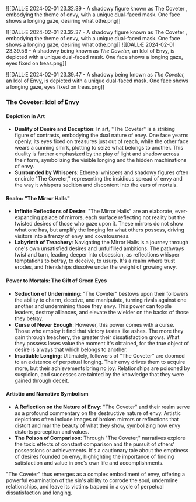 ![[DALL·E 2024-02-01 23.32.39 - A shadowy figure known as The Coveter , embodying the theme of envy, with a unique dual-faced mask. One face shows a longing gaze, desiring what othe.png]]

![[DALL·E 2024-02-01 23.32.37 - A shadowy figure known as The Coveter , embodying the theme of envy, with a unique dual-faced mask. One face shows a longing gaze, desiring what othe.png]]
![[DALL·E 2024-02-01 23.39.56 - A shadowy being known as _The Coveter,_ an Idol of Envy, is depicted with a unique dual-faced mask. One face shows a longing gaze, eyes fixed on treas.png]]

![[DALL·E 2024-02-01 23.39.47 - A shadowy being known as _The Coveter,_ an Idol of Envy, is depicted with a unique dual-faced mask. One face shows a longing gaze, eyes fixed on treas.png]]

### The Coveter: Idol of Envy

#### Depiction in Art
- **Duality of Desire and Deception**: In art, "The Coveter" is a striking figure of contrasts, embodying the dual nature of envy. One face yearns openly, its eyes fixed on treasures just out of reach, while the other face wears a cunning smirk, plotting to seize what belongs to another. This duality is further emphasized by the play of light and shadow across their form, symbolizing the visible longing and the hidden machinations of envy.
- **Surrounded by Whispers**: Ethereal whispers and shadowy figures often encircle "The Coveter," representing the insidious spread of envy and the way it whispers sedition and discontent into the ears of mortals.

#### Realm: "The Mirror Halls"
- **Infinite Reflections of Desire**: "The Mirror Halls" are an elaborate, ever-expanding palace of mirrors, each surface reflecting not reality but the twisted desires of those who gaze upon it. These mirrors do not show what one has, but amplify the longing for what others possess, driving visitors into a frenzy of envy and covetousness.
- **Labyrinth of Treachery**: Navigating the Mirror Halls is a journey through one's own unsatisfied desires and unfulfilled ambitions. The pathways twist and turn, leading deeper into obsession, as reflections whisper temptations to betray, to deceive, to usurp. It's a realm where trust erodes, and friendships dissolve under the weight of growing envy.

#### Power to Mortals: The Gift of Green Eyes
- **Seduction of Undermining**: "The Coveter" bestows upon their followers the ability to charm, deceive, and manipulate, turning rivals against one another and undermining those they envy. This power can topple leaders, destroy alliances, and elevate the wielder on the backs of those they betray.
- **Curse of Never Enough**: However, this power comes with a curse. Those who employ it find that victory tastes like ashes. The more they gain through treachery, the greater their dissatisfaction grows. What they possess loses value the moment it's obtained, for the true object of desire is always that which belongs to another.
- **Insatiable Longing**: Ultimately, followers of "The Coveter" are doomed to an existence of perpetual longing. Their envy drives them to acquire more, but their achievements bring no joy. Relationships are poisoned by suspicion, and successes are tainted by the knowledge that they were gained through deceit.

#### Artistic and Narrative Symbolism
- **A Reflection on the Nature of Envy**: "The Coveter" and their realm serve as a profound commentary on the destructive nature of envy. Artistic depictions often include images of broken mirrors or reflections that distort and mar the beauty of what they show, symbolizing how envy distorts perception and values.
- **The Poison of Comparison**: Through "The Coveter," narratives explore the toxic effects of constant comparison and the pursuit of others' possessions or achievements. It's a cautionary tale about the emptiness of desires founded on envy, highlighting the importance of finding satisfaction and value in one's own life and accomplishments.

"The Coveter" thus emerges as a complex embodiment of envy, offering a powerful examination of the sin's ability to corrode the soul, undermine relationships, and leave its victims trapped in a cycle of perpetual dissatisfaction and longing.